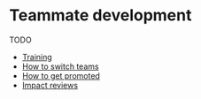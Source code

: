 # Teammate development

TODO 
- [Training](training/index.md) 
- [How to switch teams](../switching-teams.md) 
- [How to get promoted](promotion.md) 
- [Impact reviews](../../people-talent/people-ops/process/impact-reviews.md)
